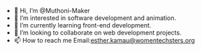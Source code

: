 - 👋 Hi, I’m @Muthoni-Maker
- 👀 I’m interested in software development and animation.
- 🌱 I’m currently learning front-end development.
- 💞️ I’m looking to collaborate on web development projects.
- 📫 How to reach me Email:esther.kamau@womentechsters.org

<!---
Muthoni-Maker/Muthoni-Maker is a ✨ special ✨ repository because its `README.md` (this file) appears on your GitHub profile.
You can click the Preview link to take a look at your changes.
--->
